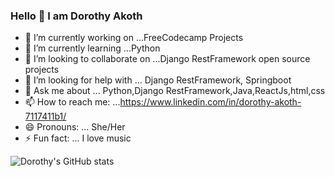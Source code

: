 ### Hello 👋 I am Dorothy Akoth





- 🔭 I’m currently working on ...FreeCodecamp Projects
- 🌱 I’m currently learning ...Python
- 👯 I’m looking to collaborate on ...Django RestFramework open source projects
- 🤔 I’m looking for help with ... Django RestFramework, Springboot
- 💬 Ask me about ... Python,Django RestFramework,Java,ReactJs,html,css
- 📫 How to reach me: ...https://www.linkedin.com/in/dorothy-akoth-7117411b1/
- 😄 Pronouns: ... She/Her
- ⚡ Fun fact: ... I love music


![Dorothy's GitHub stats](https://github-readme-stats.vercel.app/api?username=dorothy2020&hide=contribs,prs)

